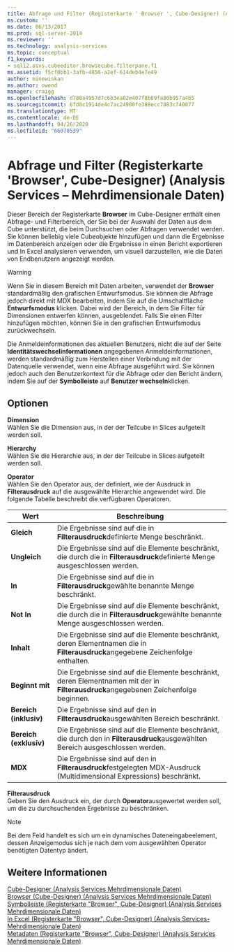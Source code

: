 ```yaml
---
title: Abfrage und Filter (Registerkarte ' Browser ', Cube-Designer) (Analysis Services-Mehrdimensionale Daten) | Microsoft-Dokumentation
ms.custom: ''
ms.date: 06/13/2017
ms.prod: sql-server-2014
ms.reviewer: ''
ms.technology: analysis-services
ms.topic: conceptual
f1_keywords:
- sql12.asvs.cubeeditor.browsecube.filterpane.f1
ms.assetid: f5cf0bb1-3afb-4856-a2ef-614deb4e7e49
author: minewiskan
ms.author: owend
manager: craigg
ms.openlocfilehash: d788a4957d7c6b3ea02e407f8b09fa80b957a4b5
ms.sourcegitcommit: 6fd8c1914de4c7ac24900fe388ecc7883c740077
ms.translationtype: MT
ms.contentlocale: de-DE
ms.lasthandoff: 04/26/2020
ms.locfileid: "66070539"
---
```

# <a name="query-and-filter-browser-tab-cube-designer-analysis-services---multidimensional-data"></a>Abfrage und Filter (Registerkarte 'Browser', Cube-Designer) (Analysis Services – Mehrdimensionale Daten)
  Dieser Bereich der Registerkarte **Browser** im Cube-Designer enthält einen Abfrage- und Filterbereich, der Sie bei der Auswahl der Daten aus dem Cube unterstützt, die beim Durchsuchen oder Abfragen verwendet werden. Sie können beliebig viele Cubeobjekte hinzufügen und dann die Ergebnisse im Datenbereich anzeigen oder die Ergebnisse in einen Bericht exportieren und In Excel analysieren verwenden, um visuell darzustellen, wie die Daten von Endbenutzern angezeigt werden.  
  
> [!WARNING]  
>  Wenn Sie in diesem Bereich mit Daten arbeiten, verwendet der **Browser** standardmäßig den grafischen Entwurfsmodus. Sie können die Abfrage jedoch direkt mit MDX bearbeiten, indem Sie auf die Umschaltfläche **Entwurfsmodus** klicken. Dabei wird der Bereich, in dem Sie Filter für Dimensionen entwerfen können, ausgeblendet. Falls Sie einen Filter hinzufügen möchten, können Sie in den grafischen Entwurfsmodus zurückwechseln.  
  
 Die Anmeldeinformationen des aktuellen Benutzers, nicht die auf der Seite **Identitätswechselinformationen** angegebenen Anmeldeinformationen, werden standardmäßig zum Herstellen einer Verbindung mit der Datenquelle verwendet, wenn eine Abfrage ausgeführt wird. Sie können jedoch auch den Benutzerkontext für die Abfrage oder den Bericht ändern, indem Sie auf der **Symbolleiste** auf **Benutzer wechseln**klicken.  
  
## <a name="options"></a>Optionen  
 **Dimension**  
 Wählen Sie die Dimension aus, in der der Teilcube in Slices aufgeteilt werden soll.  
  
 **Hierarchy**  
 Wählen Sie die Hierarchie aus, in der der Teilcube in Slices aufgeteilt werden soll.  
  
 **Operator**  
 Wählen Sie den Operator aus, der definiert, wie der Ausdruck in **Filterausdruck** auf die ausgewählte Hierarchie angewendet wird. Die folgende Tabelle beschreibt die verfügbaren Operatoren.  
  
|Wert|Beschreibung|  
|-----------|-----------------|  
|**Gleich**|Die Ergebnisse sind auf die in **Filterausdruck**definierte Menge beschränkt.|  
|**Ungleich**|Die Ergebnisse sind auf die Elemente beschränkt, die durch die in **Filterausdruck**definierte Menge ausgeschlossen werden.|  
|**In**|Die Ergebnisse sind auf die in **Filterausdruck**gewählte benannte Menge beschränkt.|  
|**Not In**|Die Ergebnisse sind auf die Elemente beschränkt, die durch die in **Filterausdruck**gewählte benannte Menge ausgeschlossen werden.|  
|**Inhalt**|Die Ergebnisse sind auf die Elemente beschränkt, deren Elementnamen die in **Filterausdruck**angegebene Zeichenfolge enthalten.|  
|**Beginnt mit**|Die Ergebnisse sind auf die Elemente beschränkt, deren Elementnamen mit der in **Filterausdruck**angegebenen Zeichenfolge beginnen.|  
|**Bereich (inklusiv)**|Die Ergebnisse sind auf den in **Filterausdruck**ausgewählten Bereich beschränkt.|  
|**Bereich (exklusiv)**|Die Ergebnisse sind auf die Elemente beschränkt, die durch den in **Filterausdruck**ausgewählten Bereich ausgeschlossen werden.|  
|**MDX**|Die Ergebnisse sind auf den in **Filterausdruck**festgelegten MDX-Ausdruck (Multidimensional Expressions) beschränkt.|  
  
 **Filterausdruck**  
 Geben Sie den Ausdruck ein, der durch **Operator**ausgewertet werden soll, um die zu durchsuchenden Ergebnisse zu beschränken.  
  
> [!NOTE]  
>  Bei dem Feld handelt es sich um ein dynamisches Dateneingabeelement, dessen Anzeigemodus sich je nach dem vom ausgewählten Operator benötigten Datentyp ändert.  
  
## <a name="see-also"></a>Weitere Informationen  
 [Cube-Designer &#40;Analysis Services Mehrdimensionale Daten&#41;](cube-designer-analysis-services-multidimensional-data.md)   
 [Browser &#40;Cube-Designer&#41; &#40;Analysis Services Mehrdimensionale Daten&#41;](browser-cube-designer-analysis-services-multidimensional-data.md)   
 [Symbolleiste &#40;Registerkarte "Browser", Cube-Designer&#41; &#40;Analysis Services Mehrdimensionale Daten&#41;](toolbar-browser-tab-cube-designer-analysis-services-multidimensional-data.md)   
 [In Excel &#40;Registerkarte "Browser", Cube-Designer&#41; &#40;Analysis Services-Mehrdimensionale Daten&#41;](analyze-in-excel-browser-cube-designer-analysis-services-multidimensional-data.md)   
 [Metadaten &#40;Registerkarte "Browser", Cube-Designer&#41; &#40;Analysis Services Mehrdimensionale Daten&#41;](metadata-browser-tab-cube-designer-analysis-services-multidimensional-data.md)  
  
  
